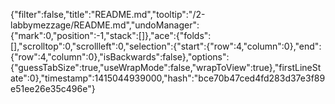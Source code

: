 {"filter":false,"title":"README.md","tooltip":"/2-labbymezzage/README.md","undoManager":{"mark":0,"position":-1,"stack":[]},"ace":{"folds":[],"scrolltop":0,"scrollleft":0,"selection":{"start":{"row":4,"column":0},"end":{"row":4,"column":0},"isBackwards":false},"options":{"guessTabSize":true,"useWrapMode":false,"wrapToView":true},"firstLineState":0},"timestamp":1415044939000,"hash":"bce70b47ced4fd283d37e3f89e51ee26e35c496e"}